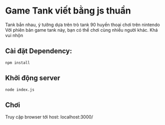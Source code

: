 # Game Tank viết bằng js thuần
Tank bắn nhau, ý tưởng dựa trên trò tank 90 huyền thoại chơi trên nintendo
Với phiên bản game tank này, bạn có thể chơi cùng nhiều người khác.
Khá vui nhộn
## Cài đặt Dependency:
```
npm install
```

## Khởi động server
```
node index.js
```

## Chơi
Truy cập browser tới host: localhost:3000/
